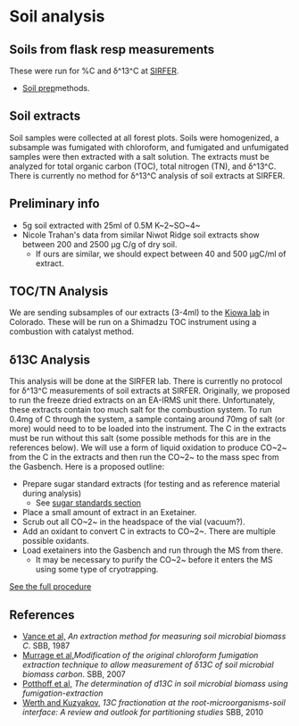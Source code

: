 # Soil analysis

## Soils from flask resp measurements

These were run for %C and δ^13^C at
[SIRFER](http://sirfer.utah.edu/).

* [Soil prep](../procedures/proc_ea-irms_soilprep)methods.

## Soil extracts

Soil samples were collected at all forest plots. Soils were homogenized,
a subsample was fumigated with chloroform, and fumigated and unfumigated
samples were then extracted with a salt solution. The extracts must be
analyzed for total organic carbon (TOC), total nitrogen (TN), and
δ^13^C. There is currently no method for δ^13^C analysis of soil
extracts at SIRFER.

## Preliminary info

* 5g soil extracted with 25ml of 0.5M K~2~SO~4~
* Nicole Trahan's data from similar Niwot Ridge soil extracts show between 200 and 2500 µg C/g of dry soil.
  * If ours are similar, we should expect between 40 and 500 µgC/ml of extract.

## TOC/TN Analysis

We are sending subsamples of our extracts (3-4ml) to the [Kiowa
lab](http://snobear.colorado.edu/Seiboldc/kiowa.html) in
Colorado. These will be run on a Shimadzu TOC instrument using a
combustion with catalyst method.

## δ13C Analysis

This analysis will be done at the SIRFER lab. There is currently no
protocol for δ^13^C measurements of soil extracts at SIRFER. Originally,
we proposed to run the freeze dried extracts on an EA-IRMS unit there.
Unfortunately, these extracts contain too much salt for the combustion
system. To run 0.4mg of C through the system, a sample containg around
70mg of salt (or more) would need to to be loaded into the instrument.
The C in the extracts must be run without this salt (some possible
methods for this are in the references below). We will use a form of
liquid oxidation to produce CO~2~ from the C in the extracts and then
run the CO~2~ to the mass spec from the Gasbench. Here is a proposed
outline:

- Prepare sugar standard extracts (for testing and as reference material during analysis)
  - See [sugar standards section](../procedures/proc_soilextract_13c.md)
- Place a small amount of extract in an Exetainer.
- Scrub out all CO~2~ in the headspace of the vial (vacuum?).
- Add an oxidant to convert C in extracts to CO~2~. There are multiple possible oxidants.
- Load exetainers into the Gasbench and run through the MS from there.
  - It may be necessary to purify the CO~2~ before it enters the MS using some type of cryotrapping.

[See the full procedure](../procedures/proc_soilextract_13c.md)

## References

- [Vance et al,](http://dx.doi.org/10.1016/0038-0717(87)90052-6) *An extraction method for measuring soil microbial biomass C*. SBB, 1987
- [Murrage et al,](http://dx.doi.org/10.1016/j.soilbio.2007.01.026)*Modification of the original chloroform fumigation extraction technique to allow measurement of δ13C of soil microbial biomass carbon*. SBB, 2007
- [Potthoff et al,](http://dx.doi.org/10.1016/S0038-0717(03)00151-2) *The determination of d13C in soil microbial biomass using fumigation-extraction*
- [Werth and Kuzyakov,](http://dx.doi.org/10.1016/j.soilbio.2010.04.009) *13C fractionation at the root-microorganisms-soil interface: A review and outlook for partitioning studies* SBB, 2010
